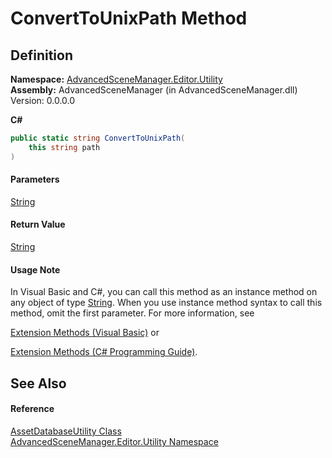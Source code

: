 # ConvertToUnixPath Method

## Definition

**Namespace:** [AdvancedSceneManager.Editor.Utility](N_AdvancedSceneManager_Editor_Utility.md)\
**Assembly:** AdvancedSceneManager (in AdvancedSceneManager.dll) Version: 0.0.0.0

**C#**

```c#
public static string ConvertToUnixPath(
	this string path
)
```

#### Parameters

&#x20; [String](https://learn.microsoft.com/dotnet/api/system.string)&#x20;

#### Return Value

[String](https://learn.microsoft.com/dotnet/api/system.string)

#### Usage Note

In Visual Basic and C#, you can call this method as an instance method on any object of type [String](https://learn.microsoft.com/dotnet/api/system.string). When you use instance method syntax to call this method, omit the first parameter. For more information, see

[Extension Methods (Visual Basic)](https://docs.microsoft.com/dotnet/visual-basic/programming-guide/language-features/procedures/extension-methods) or

[Extension Methods (C# Programming Guide)](https://docs.microsoft.com/dotnet/csharp/programming-guide/classes-and-structs/extension-methods).

## See Also

#### Reference

[AssetDatabaseUtility Class](T_AdvancedSceneManager_Editor_Utility_AssetDatabaseUtility.md)\
[AdvancedSceneManager.Editor.Utility Namespace](N_AdvancedSceneManager_Editor_Utility.md)
